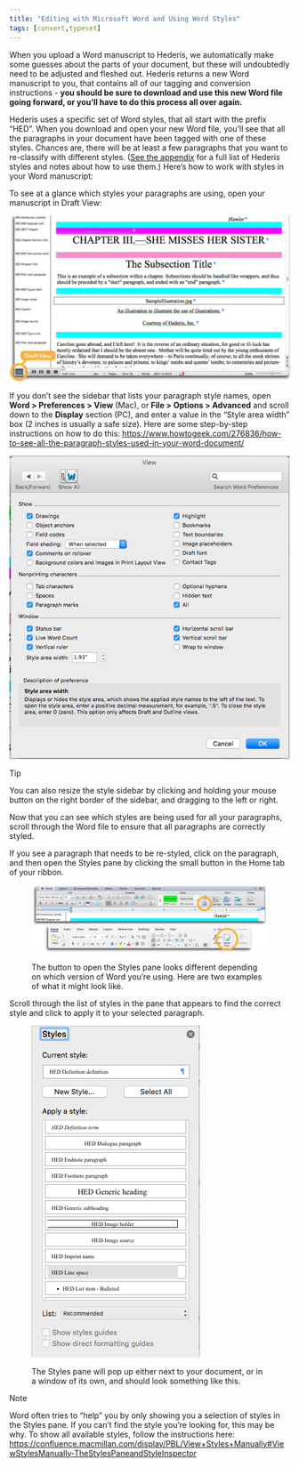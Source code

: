 ```yaml
---
title: "Editing with Microsoft Word and Using Word Styles"
tags: [convert,typeset]
---
```

 
<html><body><section data-type="chapter" class="hsecchapter" data-hederis-type="hsecchapter" id="fine-tune-styles" data-pi-attrs="id: fine-tune-styles; data-tags: convert,typeset;" role="doc-chapter" data-tags="convert,typeset" data-author-name=" " data-book-title=" " title="Editing with Microsoft Word and Using Word Styles"><p class="hblkp" data-hederis-type="hblkp" id="pgTJLj4aA">When you upload a Word manuscript to Hederis, we automatically make some guesses about the parts of your document, but these will undoubtedly need to be adjusted and fleshed out. Hederis returns a new Word manuscript to you, that contains all of our tagging and conversion instructions - <strong data-hederis-type="hspanstrong" id="pxdVd2F57">you should be sure to download and use this new Word file going forward, or you&#8217;ll have to do this process all over again.</strong></p><p class="hblkp" data-hederis-type="hblkp" id="prsZHQOiz">Hederis uses a specific set of Word styles, that all start with the prefix &#8220;HED&#8221;. When you download and open your new Word file, you&#8217;ll see that all the paragraphs in your document have been tagged with one of these styles. Chances are, there will be at least a few paragraphs that you want to re-classify with different styles. (<a href="{% link _docs/list-of-word-styles.md %}" class="hspana" data-hederis-type="hspana" id="pQIuyWOIo">See the appendix</a> for a full list of Hederis styles and notes about how to use them.) Here&#8217;s how to work with styles in your Word manuscript:</p><p class="hblkp" data-hederis-type="hblkp" id="p4LoYvfBb">To see at a glance which styles your paragraphs are using, open your manuscript in Draft View:</p><img data-hederis-type="hblkimg" class="hblkimg" id="pkUIIDLyW" src="/images/stylesidebar1_callouts_01.png" data-img-src="/images/stylesidebar1_callouts_01.png"/><p class="hblkp" data-hederis-type="hblkp" id="pxfW59Uvl">If you don&#8217;t see the sidebar that lists your paragraph style names, open <strong class="hspanstrong" data-hederis-type="hspanstrong" id="pY2zm634Y">Word &gt; Preferences &gt; View</strong> (Mac), or <strong class="hspanstrong" data-hederis-type="hspanstrong" id="pZuKErccm">File &gt; Options &gt; Advanced</strong> and scroll down to the <strong class="hspanstrong" data-hederis-type="hspanstrong" id="p7nla1sjy">Display</strong> section (PC), and enter a value in the &#8220;Style area width&#8221; box (2 inches is usually a safe size). Here are some step-by-step instructions on how to do this: <a href="https://www.howtogeek.com/276836/how-to-see-all-the-paragraph-styles-used-in-your-word-document/" class="hspana" data-hederis-type="hspana" id="pyA3H0rNt">https://www.howtogeek.com/276836/how-to-see-all-the-paragraph-styles-used-in-your-word-document/</a></p><img data-hederis-type="hblkimg" class="hblkimg" id="pHu3eTHIx" src="/images/stylesidebar4.png" data-img-src="/images/stylesidebar4.png"/><aside class="hwprbox box" data-hederis-type="hwprbox" id="pbYcFJZ5D" data-type="sidebar"><p class="hblktype" data-hederis-type="hblktype" id="p0iKl4jMt">Tip</p><p class="hblkp" data-hederis-type="hblkp" id="phgySGdQq">You can also resize the style sidebar by clicking and holding your mouse button on the right border of the sidebar, and dragging to the left or right.</p></aside><p class="hblkp" data-hederis-type="hblkp" id="pVU4e7EOh">Now that you can see which styles are being used for all your paragraphs, scroll through the Word file to ensure that all paragraphs are correctly styled.</p><p class="hblkp" data-hederis-type="hblkp" id="py6MxCpJf">If you see a paragraph that needs to be re-styled, click on the paragraph, and then open the Styles pane by clicking the small button in the Home tab of your ribbon.</p><figure class="hwprfig" data-hederis-type="hwprfig" id="pq2MnpS3O"><img data-hederis-type="hblkimg" class="hblkimg" id="pgECaDKFs" src="/images/stylespane1_01.png" data-img-src="/images/stylespane1_01.png"/><p class="hblkcaption" data-hederis-type="hblkcaption" id="pNZ8ZytQG">The button to open the Styles pane looks different depending on which version of Word you&#8217;re using. Here are two examples of what it might look like.</p></figure><p class="hblkp" data-hederis-type="hblkp" id="ph95nWsMP">Scroll through the list of styles in the pane that appears to find the correct style and click to apply it to your selected paragraph.</p><figure class="hwprfig" data-hederis-type="hwprfig" id="ppR1MAZSf"><img data-hederis-type="hblkimg" class="hblkimg" id="pcnVsleMi" src="/images/stylespane2.png" data-img-src="/images/stylespane2.png"/><p class="hblkcaption" data-hederis-type="hblkcaption" id="pqZOnh2bn">The Styles pane will pop up either next to your document, or in a window of its own, and should look something like this.</p></figure><aside class="hwprbox box" data-hederis-type="hwprbox" id="psmWlGLXe" data-type="sidebar"><p class="hblktype" data-hederis-type="hblktype" id="p3jj5uK6J">Note</p><p class="hblkp" data-hederis-type="hblkp" id="pN8kJjYnC">Word often tries to &#8220;help&#8221; you by only showing you a selection of styles in the Styles pane. If you can&#8217;t find the style you&#8217;re looking for, this may be why. To show all available styles, follow the instructions here: <a href="https://confluence.macmillan.com/display/PBL/View+Styles+Manually#ViewStylesManually-TheStylesPaneandStyleInspector" class="hspana" data-hederis-type="hspana" id="pWRTxNX8p">https://confluence.macmillan.com/display/PBL/View+Styles+Manually#ViewStylesManually-TheStylesPaneandStyleInspector</a></p></aside></section></body></html>
